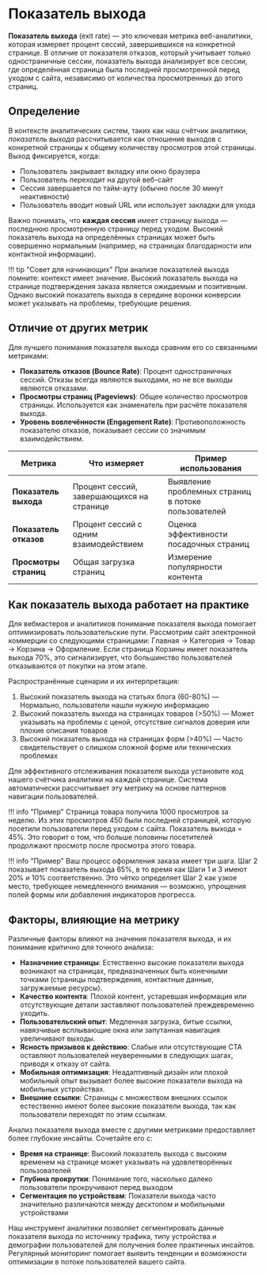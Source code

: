 # Показатель выхода

**Показатель выхода** (exit rate) — это ключевая метрика веб-аналитики, которая измеряет процент сессий, завершившихся на конкретной странице. В отличие от показателя отказов, который учитывает только одностраничные сессии, показатель выхода анализирует все сессии, где определённая страница была последней просмотренной перед уходом с сайта, независимо от количества просмотренных до этого страниц.

## Определение

В контексте аналитических систем, таких как наш счётчик аналитики, *показатель выхода* рассчитывается как отношение выходов с конкретной страницы к общему количеству просмотров этой страницы. Выход фиксируется, когда:

- Пользователь закрывает вкладку или окно браузера
- Пользователь переходит на другой веб-сайт
- Сессия завершается по тайм-ауту (обычно после 30 минут неактивности)
- Пользователь вводит новый URL или использует закладки для ухода

Важно понимать, что **каждая сессия** имеет страницу выхода — последнюю просмотренную страницу перед уходом. Высокий показатель выхода на определённых страницах может быть совершенно нормальным (например, на страницах благодарности или контактной информации).

!!! tip "Совет для начинающих"
    При анализе показателей выхода помните: контекст имеет значение. Высокий показатель выхода на странице подтверждения заказа является ожидаемым и позитивным. Однако высокий показатель выхода в середине воронки конверсии может указывать на проблемы, требующие решения.

## Отличие от других метрик

Для лучшего понимания показателя выхода сравним его со связанными метриками:

- **Показатель отказов (Bounce Rate)**: Процент одностраничных сессий. Отказы всегда являются выходами, но не все выходы являются отказами.
- **Просмотры страниц (Pageviews)**: Общее количество просмотров страницы. Используется как знаменатель при расчёте показателя выхода.
- **Уровень вовлечённости (Engagement Rate)**: Противоположность показателю отказов, показывает сессии со значимым взаимодействием.

| Метрика | Что измеряет | Пример использования |
|------------------|---------------------------------------|---------------------------------------|
| **Показатель выхода** | Процент сессий, завершающихся на странице | Выявление проблемных страниц в потоке пользователей |
| **Показатель отказов** | Процент сессий с одним взаимодействием | Оценка эффективности посадочных страниц |
| **Просмотры страниц** | Общая загрузка страниц | Измерение популярности контента |

## Как показатель выхода работает на практике

Для вебмастеров и аналитиков понимание показателя выхода помогает оптимизировать пользовательские пути. Рассмотрим сайт электронной коммерции со следующими страницами: Главная → Категория → Товар → Корзина → Оформление. Если страница Корзины имеет показатель выхода 70%, это сигнализирует, что большинство пользователей отказываются от покупки на этом этапе.

Распространённые сценарии и их интерпретация:

1. Высокий показатель выхода на статьях блога (60-80%) — Нормально, пользователи нашли нужную информацию
2. Высокий показатель выхода на страницах товаров (>50%) — Может указывать на проблемы с ценой, отсутствие сигналов доверия или плохие описания товаров
3. Высокий показатель выхода на страницах форм (>40%) — Часто свидетельствует о слишком сложной форме или технических проблемах

Для эффективного отслеживания показателя выхода установите код нашего счётчика аналитики на каждой странице. Система автоматически рассчитывает эту метрику на основе паттернов навигации пользователей.

!!! info "Пример"
    Страница товара получила 1000 просмотров за неделю. Из этих просмотров 450 были последней страницей, которую посетили пользователи перед уходом с сайта. Показатель выхода = 45%. Это говорит о том, что больше половины посетителей продолжают просмотр после просмотра этого товара.

!!! info "Пример"
    Ваш процесс оформления заказа имеет три шага. Шаг 2 показывает показатель выхода 65%, в то время как Шаги 1 и 3 имеют 20% и 10% соответственно. Это чётко определяет Шаг 2 как узкое место, требующее немедленного внимания — возможно, упрощения полей формы или добавления индикаторов прогресса.

## Факторы, влияющие на метрику

Различные факторы влияют на значения показателя выхода, и их понимание критично для точного анализа:

- **Назначение страницы**: Естественно высокие показатели выхода возникают на страницах, предназначенных быть конечными точками (страницы подтверждения, контактные данные, загружаемые ресурсы).
- **Качество контента**: Плохой контент, устаревшая информация или отсутствующие детали заставляют пользователей преждевременно уходить.
- **Пользовательский опыт**: Медленная загрузка, битые ссылки, навязчивые всплывающие окна или запутанная навигация увеличивают выходы.
- **Ясность призывов к действию**: Слабые или отсутствующие CTA оставляют пользователей неуверенными в следующих шагах, приводя к отказу от сайта.
- **Мобильная оптимизация**: Неадаптивный дизайн или плохой мобильный опыт вызывает более высокие показатели выхода на мобильных устройствах.
- **Внешние ссылки**: Страницы с множеством внешних ссылок естественно имеют более высокие показатели выхода, так как пользователи переходят по этим ссылкам.

Анализ показателя выхода вместе с другими метриками предоставляет более глубокие инсайты. Сочетайте его с:

- **Время на странице**: Высокий показатель выхода с высоким временем на странице может указывать на удовлетворённых пользователей
- **Глубина прокрутки**: Понимание того, насколько далеко пользователи прокручивают перед выходом
- **Сегментация по устройствам**: Показатели выхода часто значительно различаются между десктопом и мобильными устройствами

Наш инструмент аналитики позволяет сегментировать данные показателя выхода по источнику трафика, типу устройства и демографии пользователей для получения более практичных инсайтов. Регулярный мониторинг помогает выявить тенденции и возможности оптимизации в потоке пользователей вашего сайта.